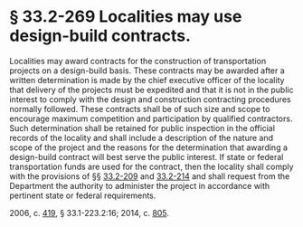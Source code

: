 # § 33.2-269 Localities may use design-build contracts.

<p>Localities may award contracts for the construction of transportation projects on a design-build basis. These contracts may be awarded after a written determination is made by the chief executive officer of the locality that delivery of the projects must be expedited and that it is not in the public interest to comply with the design and construction contracting procedures normally followed. These contracts shall be of such size and scope to encourage maximum competition and participation by qualified contractors. Such determination shall be retained for public inspection in the official records of the locality and shall include a description of the nature and scope of the project and the reasons for the determination that awarding a design-build contract will best serve the public interest. If state or federal transportation funds are used for the contract, then the locality shall comply with the provisions of §§ <a href='http://law.lis.virginia.gov/vacode/33.2-209/'>33.2-209</a> and <a href='http://law.lis.virginia.gov/vacode/33.2-214/'>33.2-214</a> and shall request from the Department the authority to administer the project in accordance with pertinent state or federal requirements.</p><p>2006, c. <a href='http://lis.virginia.gov/cgi-bin/legp604.exe?061+ful+CHAP0419'>419</a>, § 33.1-223.2:16; 2014, c. <a href='http://lis.virginia.gov/cgi-bin/legp604.exe?141+ful+CHAP0805'>805</a>.</p>
